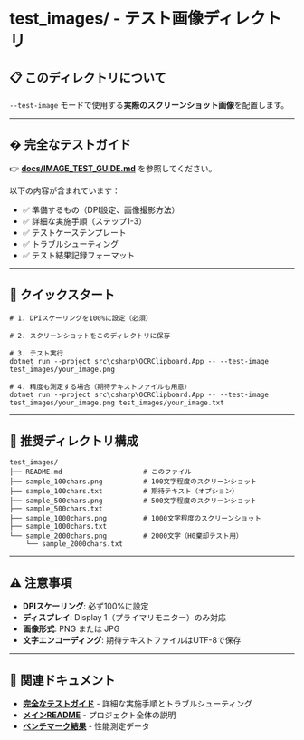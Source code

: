# test_images/ - テスト画像ディレクトリ

## 📋 このディレクトリについて

`--test-image` モードで使用する**実際のスクリーンショット画像**を配置します。

---

## � 完全なテストガイド

👉 **[docs/IMAGE_TEST_GUIDE.md](../docs/IMAGE_TEST_GUIDE.md)** を参照してください。

以下の内容が含まれています：
- ✅ 準備するもの（DPI設定、画像撮影方法）
- ✅ 詳細な実施手順（ステップ1-3）
- ✅ テストケーステンプレート
- ✅ トラブルシューティング
- ✅ テスト結果記録フォーマット

---

## 🚀 クイックスタート

```pwsh
# 1. DPIスケーリングを100%に設定（必須）

# 2. スクリーンショットをこのディレクトリに保存

# 3. テスト実行
dotnet run --project src\csharp\OCRClipboard.App -- --test-image test_images/your_image.png

# 4. 精度も測定する場合（期待テキストファイルも用意）
dotnet run --project src\csharp\OCRClipboard.App -- --test-image test_images/your_image.png test_images/your_image.txt
```

---

## 📂 推奨ディレクトリ構成

```
test_images/
├── README.md                    # このファイル
├── sample_100chars.png          # 100文字程度のスクリーンショット
├── sample_100chars.txt          # 期待テキスト（オプション）
├── sample_500chars.png          # 500文字程度のスクリーンショット
├── sample_500chars.txt
├── sample_1000chars.png         # 1000文字程度のスクリーンショット
├── sample_1000chars.txt
└── sample_2000chars.png         # 2000文字（H0棄却テスト用）
    └── sample_2000chars.txt
```

---

## ⚠️ 注意事項

- **DPIスケーリング**: 必ず100%に設定
- **ディスプレイ**: Display 1（プライマリモニター）のみ対応
- **画像形式**: PNG または JPG
- **文字エンコーディング**: 期待テキストファイルはUTF-8で保存

---

## 📖 関連ドキュメント

- **[完全なテストガイド](../docs/IMAGE_TEST_GUIDE.md)** - 詳細な実施手順とトラブルシューティング
- **[メインREADME](../README.md)** - プロジェクト全体の説明
- **[ベンチマーク結果](../docs/BENCHMARK.md)** - 性能測定データ
